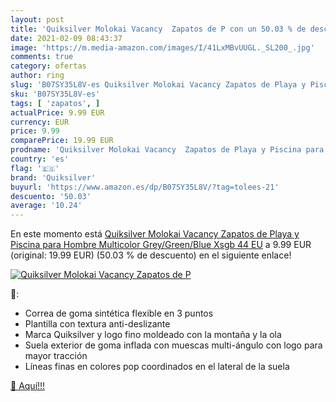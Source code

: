 ```yaml
---
layout: post
title: 'Quiksilver Molokai Vacancy  Zapatos de P con un 50.03 % de descuento'
date: 2021-02-09 08:43:37
image: 'https://m.media-amazon.com/images/I/41LxMBvUUGL._SL200_.jpg'
comments: true
category: ofertas
author: ring
slug: 'B07SY35L8V-es Quiksilver Molokai Vacancy Zapatos de Playa y Piscina para...'
sku: 'B07SY35L8V-es'
tags: [ 'zapatos', ]
actualPrice: 9.99 EUR
currency: EUR
price: 9.99
comparePrice: 19.99 EUR
prodname: 'Quiksilver Molokai Vacancy  Zapatos de Playa y Piscina para Hombre  Multicolor  Grey/Green/Blue Xsgb   44 EU'
country: 'es'
flag: '🇪🇸'
brand: 'Quiksilver'
buyurl: 'https://www.amazon.es/dp/B07SY35L8V/?tag=tolees-21'
descuento: '50.03'
average: '10.24'
---
```


En este momento está [Quiksilver Molokai Vacancy  Zapatos de Playa y Piscina para Hombre  Multicolor  Grey/Green/Blue Xsgb   44 EU](https://www.amazon.es/dp/B07SY35L8V/?tag=tolees-21) a 9.99 EUR (original: 19.99 EUR) (50.03 %  de descuento) en el siguiente enlace!

[![Quiksilver Molokai Vacancy  Zapatos de P](https://m.media-amazon.com/images/I/41LxMBvUUGL._SL200_.jpg)](https://www.amazon.es/dp/B07SY35L8V/?tag=tolees-21)

🔎:

- Correa de goma sintética flexible en 3 puntos
- Plantilla con textura anti-deslizante
- Marca Quiksilver y logo fino moldeado con la montaña y la ola
- Suela exterior de goma inflada con muescas multi-ángulo con logo para mayor tracción
- Líneas finas en colores pop coordinados en el lateral de la suela

[🛒 Aquí!!!](https://www.amazon.es/dp/B07SY35L8V/?tag=tolees-21)
